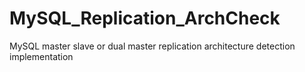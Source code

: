 # MySQL_Replication_ArchCheck
MySQL master slave or dual master replication architecture detection implementation
